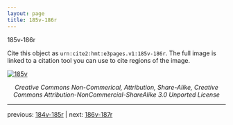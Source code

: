 ```yaml
---
layout: page
title: 185v-186r
---
```


185v-186r

Cite this object as `urn:cite2:hmt:e3pages.v1:185v-186r`.  The full image is linked to a citation tool you can use to cite regions of the image.

[![185v](http://www.homermultitext.org/iipsrv?IIIF=/project/homer/pyramidal/deepzoom/hmt/e3bifolio/v1/null.tif/full/800,/0/default.jpg)](http://www.homermultitext.org/ict2/?urn=urn:cite2:hmt:e3bifolio.v1:null) 

<p style="text-align: center; font-style: italic;">Creative Commons Non-Commerical, Attribution, Share-Alike, Creative Commons Attribution-NonCommercial-ShareAlike 3.0 Unported License</p>

---

previous: [184v-185r](../184v-185r/) | next: [186v-187r](../186v-187r/)